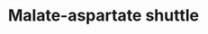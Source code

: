 ---
annotations:
- id: PW:0000002
  parent: classic metabolic pathway
  type: Pathway Ontology
  value: classic metabolic pathway
- id: PW:0000026
  parent: classic metabolic pathway
  type: Pathway Ontology
  value: citric acid cycle pathway
- id: PW:0000026
  parent: classic metabolic pathway
  type: Pathway Ontology
  value: citric acid cycle pathway
authors:
- Madeomuga
- MaintBot
- Khanspers
description: The malate-aspartate shuttle (sometimes also the malate shuttle) is a
  biochemical system for translocating electrons produced during glycolysis across
  the semipermeable inner membrane of the mitochondrion for oxidative phosphorylation
  in eukaryotes. These electrons enter the electron transport chain of the mitochondria
  via reduction equivalents to generate ATP. The shuttle system is required because
  the mitochondrial inner membrane is impermeable to NADH, the primary reducing equivalent
  of the electron transport chain. To circumvent this, malate carries the reducing
  equivalents across the membrane. https://en.wikipedia.org/wiki/Malate-aspartate_shuttle
last-edited: 2021-12-17
organisms:
- Homo sapiens
redirect_from:
- /index.php/Pathway:WP4315
- /instance/WP4315
revision: null
schema-jsonld:
- '@context': https://schema.org/
  '@id': https://wikipathways.github.io/pathways/WP4315.html
  '@type': Dataset
  creator:
    '@type': Organization
    name: WikiPathways
  description: The malate-aspartate shuttle (sometimes also the malate shuttle) is
    a biochemical system for translocating electrons produced during glycolysis across
    the semipermeable inner membrane of the mitochondrion for oxidative phosphorylation
    in eukaryotes. These electrons enter the electron transport chain of the mitochondria
    via reduction equivalents to generate ATP. The shuttle system is required because
    the mitochondrial inner membrane is impermeable to NADH, the primary reducing
    equivalent of the electron transport chain. To circumvent this, malate carries
    the reducing equivalents across the membrane. https://en.wikipedia.org/wiki/Malate-aspartate_shuttle
  keywords:
  - ''
  - (S)-malate
  - Aspartate
  - GLAST
  - GOT2
  - Glutamate
  - MDH1
  - Oxalacetate
  - SLC25A11
  - a-Ketoglutarate
  license: CC0
  name: Malate-aspartate shuttle
seo: CreativeWork
title: Malate-aspartate shuttle
wpid: WP4315
---